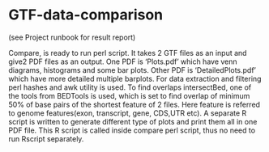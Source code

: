 # GTF-data-comparison

(see Project runbook for result report)

Compare, is ready to run perl script. It takes 2 GTF files as an input and give2 PDF files as an output. One PDF is ‘Plots.pdf’ which have venn diagrams, histograms and some bar plots. Other PDF is ‘DetailedPlots.pdf’ which have more detailed multiple barplots. For data extraction and filtering perl hashes and awk utility is used. To find overlaps intersectBed, one of the tools from BEDTools is used, which is set to find overlap of minimum 50% of base pairs of the shortest feature of 2 files. Here feature is referred to genome features(exon, transcript, gene, CDS,UTR etc). A separate R script is written to generate different type of plots and print them all in one PDF file. This R script is called inside compare perl script, thus no need to run Rscript separately.
